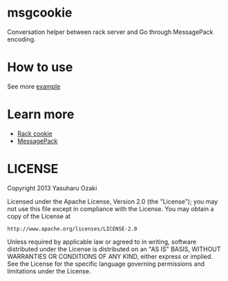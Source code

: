 # msgcookie

Conversation helper between rack server and Go through MessagePack encoding.

# How to use

See more [example](./example)

# Learn more

* [Rack cookie](https://github.com/rack/rack/blob/master/lib/rack/session/cookie.rb)
* [MessagePack](http://msgpack.org/)

# LICENSE
Copyright 2013 Yasuharu Ozaki

Licensed under the Apache License, Version 2.0 (the "License");
you may not use this file except in compliance with the License.
You may obtain a copy of the License at

    http://www.apache.org/licenses/LICENSE-2.0

Unless required by applicable law or agreed to in writing, software
distributed under the License is distributed on an "AS IS" BASIS,
WITHOUT WARRANTIES OR CONDITIONS OF ANY KIND, either express or implied.
See the License for the specific language governing permissions and
limitations under the License.
